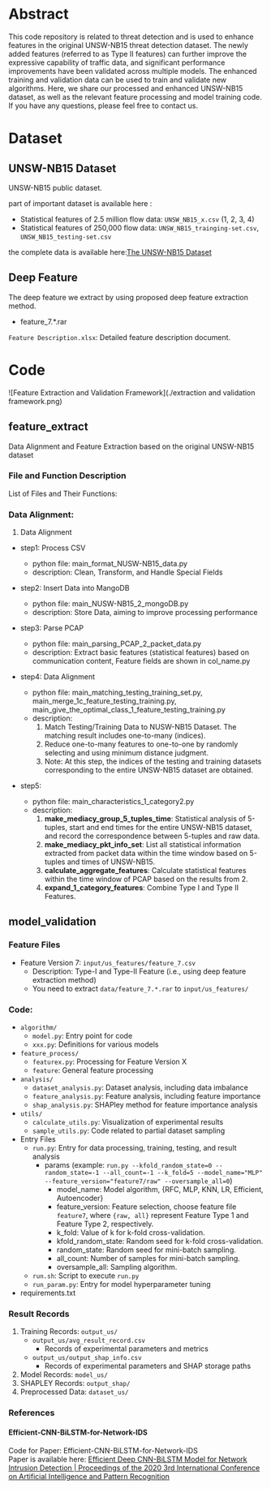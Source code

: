 # Abstract
This code repository is related to threat detection and is used to enhance features in the original UNSW-NB15 threat detection dataset. The newly added features (referred to as Type II features) can further improve the expressive capability of traffic data, and significant performance improvements have been validated across multiple models. The enhanced training and validation data can be used to train and validate new algorithms. Here, we share our processed and enhanced UNSW-NB15 dataset, as well as the relevant feature processing and model training code. If you have any questions, please feel free to contact us.

# Dataset
## UNSW-NB15 Dataset
UNSW-NB15 public dataset.

part of important dataset is available here :
- Statistical features of 2.5 million flow data: `UNSW_NB15_x.csv` (1, 2, 3, 4)
- Statistical features of 250,000 flow data: `UNSW_NB15_trainging-set.csv`, `UNSW_NB15_testing-set.csv`

the complete data is available here:[The UNSW-NB15 Dataset](https://research.unsw.edu.au/projects/unsw-nb15-dataset)
## Deep Feature
The deep feature we extract by using proposed deep feature extraction method.
- feature_7.*.rar

`Feature Description.xlsx`: Detailed feature description document.

# Code
![Feature Extraction and Validation Framework](./extraction and validation framework.png)

## feature_extract
Data Alignment and Feature Extraction based on the original UNSW-NB15 dataset
### File and Function Description
List of Files and Their Functions:

### **Data Alignment**:
1. Data Alignment 
- step1: Process CSV
  - python file: main_format_NUSW-NB15_data.py
  - description: Clean, Transform, and Handle Special Fields
- step2: Insert Data into MangoDB
  - python file: main_NUSW-NB15_2_mongoDB.py
  - description: Store Data, aiming to improve processing performance
- step3: Parse PCAP
  - python file: main_parsing_PCAP_2_packet_data.py
  - description: Extract basic features (statistical features) based on communication content, Feature fields are shown in col_name.py
- step4: Data Alignment
  - python file: main_matching_testing_training_set.py, main_merge_1c_feature_testing_training.py, main_give_the_optimal_class_1_feature_testing_training.py
  - description: 
    1. Match Testing/Training Data to NUSW-NB15 Dataset. The matching result includes one-to-many (indices). 
    2. Reduce one-to-many features to one-to-one by randomly selecting and using minimum distance judgment.
    3. Note: At this step, the indices of the testing and training datasets corresponding to the entire UNSW-NB15 dataset are obtained.  

- step5:
  - python file: main_characteristics_1_category2.py
  - description:
    1. **make_mediacy_group_5_tuples_time**: Statistical analysis of 5-tuples, start and end times for the entire UNSW-NB15 dataset, and record the correspondence between 5-tuples and raw data.
    2. **make_mediacy_pkt_info_set**: List all statistical information extracted from packet data within the time window based on 5-tuples and times of UNSW-NB15.  
    3. **calculate_aggregate_features**: Calculate statistical features within the time window of PCAP based on the results from 2.
    4. **expand_1_category_features**: Combine Type I and Type II Features.  

## model_validation
### Feature Files
- Feature Version 7: `input/us_features/feature_7.csv`
  - Description: Type-I and Type-II Feature (i.e., using deep feature extraction method)
  - You need to extract `data/feature_7.*.rar` to `input/us_features/`
### Code:
- `algorithm/`
  - `model.py`: Entry point for code
  - `xxx.py`: Definitions for various models
- `feature_process/`
  - `featurex.py`: Processing for Feature Version X
  - `feature`: General feature processing
- `analysis/`
  - `dataset_analysis.py`: Dataset analysis, including data imbalance
  - `feature_analysis.py`: Feature analysis, including feature importance
  - `shap_analysis.py`: SHAPley method for feature importance analysis
- `utils/`
  - `calculate_utils.py`: Visualization of experimental results
  - `sample_utils.py`: Code related to partial dataset sampling
- Entry Files
  - `run.py`: Entry for data processing, training, testing, and result analysis 
    - params (example: `run.py --kfold_random_state=0 --random_state=-1 --all_count=-1 --k_fold=5 --model_name="MLP" --feature_version="feature7/raw" --oversample_all=0`)
      - model_name: Model algorithm, {RFC, MLP, KNN, LR, Efficient, Autoencoder}
      - feature_version: Feature selection, choose feature file `feature7`, where `{raw, all}` represent Feature Type 1 and Feature Type 2, respectively.
      - k_fold: Value of k for k-fold cross-validation.
      - kfold_random_state: Random seed for k-fold cross-validation.
      - random_state: Random seed for mini-batch sampling.
      - all_count: Number of samples for mini-batch sampling.
      - oversample_all: Sampling algorithm.
  - `run.sh`: Script to execute `run.py`
  - `run_param.py`: Entry for model hyperparameter tuning
- requirements.txt

### Result Records
1. Training Records: `output_us/`
   - `output_us/avg_result_record.csv`
     - Records of experimental parameters and metrics
   - `output_us/output_shap_info.csv`
     - Records of experimental parameters and SHAP storage paths
2. Model Records: `model_us/`
3. SHAPLEY Records: `output_shap/`
4. Preprocessed Data: `dataset_us/`

### References
#### Efficient-CNN-BiLSTM-for-Network-IDS
Code for Paper: Efficient-CNN-BiLSTM-for-Network-IDS  
Paper is available here: [Efficient Deep CNN-BiLSTM Model for Network Intrusion Detection | Proceedings of the 2020 3rd International Conference on Artificial Intelligence and Pattern Recognition](https://dl.acm.org/doi/10.1145/3430199.3430224)